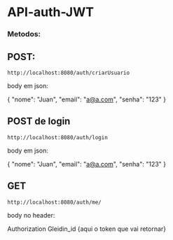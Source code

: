 # API-auth-JWT

### Metodos:

## POST:

``` 
http://localhost:8080/auth/criarUsuario
```

body em json:

{
  "nome": "Juan",
	"email": "a@a.com",
	"senha": "123"
}


## POST de login

``` 
http://localhost:8080/auth/login
```

body em json:

{
  "nome": "Juan",
	"email": "a@a.com",
	"senha": "123"
}

## GET

```
http://localhost:8080/auth/me/
```

body no header:

  Authorization  Gleidin_id {aqui o token que vai retornar}
